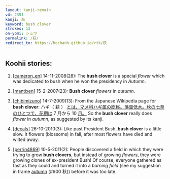 ```yaml
---
layout: kanji-remain
v4: 2351
kanji: 萩
keyword: bush clover
strokes: 12
on-yomi: シュウ
permalink: /萩/
redirect_to: https://hochanh.github.io/rtk/萩
---
```


## Koohii stories: 

1) [<a href="http://kanji.koohii.com/profile/cameron_en">cameron_en</a>] 14-11-2008(28): The<strong> bush clover</strong> is a special <em>flower</em> which was dedicated to bush when he won the presidency in <em>Autumn</em>.

2) [<a href="http://kanji.koohii.com/profile/mantixen">mantixen</a>] 15-2-2007(23): <strong>Bush clover</strong> <em>flowers</em> in <em>autumn</em>.

3) [<a href="http://kanji.koohii.com/profile/chibimizuno">chibimizuno</a>] 14-7-2009(13): From the Japanese Wikipedia page for<strong> bush clover</strong>: ハギ（ 萩 ） <a href="midori://search?text=とは、マメ科ハギ属の総称。落葉低木。秋の七草のひとつで、花期は">とは、マメ科ハギ属の総称。落葉低木。秋の七草のひとつで、花期は</a> 7 月から 10 <a href="midori://search?text=月。">月。</a> So the<strong> bush clover</strong> really does <em>flower</em> in <em>autumn</em>, as suggested by its kanji.

4) [<a href="http://kanji.koohii.com/profile/decals">decals</a>] 26-10-2010(3): Like past President Bush,<strong> bush clover</strong> is a little slow. It flowers (blossoms) in fall, after most flowers have died and wilted away.

5) [<a href="http://kanji.koohii.com/profile/perrin4869">perrin4869</a>] 10-5-2011(2): People discovered a field in which they were trying to grow <strong>bush clovers</strong>, but instead of growing <em>flowers</em>, they were growing clones of ex-president Bush! Of course, everyone gathered as fast as they could and turned it into a <em>burning field</em> (see my suggestion in frame <a href="../v4/900.html">autumn</a> (#900 秋)) before it was too late.

